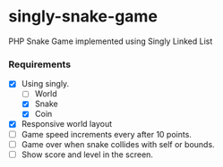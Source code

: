 # singly-snake-game
PHP Snake Game implemented using Singly Linked List

### Requirements

- [x] Using singly.
  - [ ] World
  - [x] Snake
  - [x] Coin
- [x] Responsive world layout
- [ ] Game speed increments every after 10 points.
- [ ] Game over when snake collides with self or bounds.
- [ ] Show score and level in the screen.
